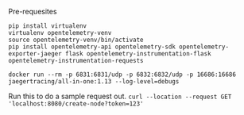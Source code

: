 Pre-requesites

```
pip install virtualenv
virtualenv opentelemetry-venv
source opentelemetry-venv/bin/activate
pip install opentelemetry-api opentelemetry-sdk opentelemetry-exporter-jaeger flask opentelemetry-instrumentation-flask opentelemetry-instrumentation-requests

docker run --rm -p 6831:6831/udp -p 6832:6832/udp -p 16686:16686 jaegertracing/all-in-one:1.13 --log-level=debugs
```

Run this to do a sample request out.
`curl --location --request GET 'localhost:8080/create-node?token=123'`
